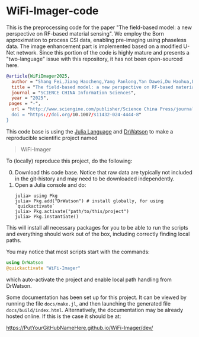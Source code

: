 # WiFi-Imager-code
This is the preprocessing code for the paper "The field-based model: a new perspective on RF-based material sensing". We employ the Born approximation to process CSI data, enabling pre-imaging using phaseless data. The image enhancement part is implemented based on a modified U-Net network. Since this portion of the code is highly mature and presents a "two-language" issue with this repository, it has not been open-sourced here.


```bibtex
@article{WiFiImager2025,
  author = "Shang Fei,Jiang Haocheng,Yang Panlong,Yan Dawei,Du Haohua,Li Xiang-Yang",
  title = "The field-based model: a new perspective on RF-based material sensing",
  journal = "SCIENCE CHINA Information Sciences",
  year = "2025",
 pages = "-",
  url = "http://www.sciengine.com/publisher/Science China Press/journal/SCIENCE CHINA Information Sciences///10.1007/s11432-024-4444-8,
  doi = "https://doi.org/10.1007/s11432-024-4444-8"
}
```

This code base is using the [Julia Language](https://julialang.org/) and
[DrWatson](https://juliadynamics.github.io/DrWatson.jl/stable/)
to make a reproducible scientific project named
> WiFi-Imager

To (locally) reproduce this project, do the following:

0. Download this code base. Notice that raw data are typically not included in the
   git-history and may need to be downloaded independently.
1. Open a Julia console and do:
   ```
   julia> using Pkg
   julia> Pkg.add("DrWatson") # install globally, for using `quickactivate`
   julia> Pkg.activate("path/to/this/project")
   julia> Pkg.instantiate()
   ```

This will install all necessary packages for you to be able to run the scripts and
everything should work out of the box, including correctly finding local paths.

You may notice that most scripts start with the commands:
```julia
using DrWatson
@quickactivate "WiFi-Imager"
```
which auto-activate the project and enable local path handling from DrWatson.



Some documentation has been set up for this project. It can be viewed by
running the file `docs/make.jl`, and then launching the generated file
`docs/build/index.html`.
Alternatively, the documentation may be already hosted online.
If this is the case it should be at:

https://PutYourGitHubNameHere.github.io/WiFi-Imager/dev/
